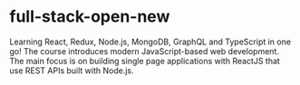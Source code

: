 # full-stack-open-new
Learning React, Redux, Node.js, MongoDB, GraphQL and TypeScript in one go! The course introduces modern JavaScript-based web development. The main focus is on building single page applications with ReactJS that use REST APIs built with Node.js.
